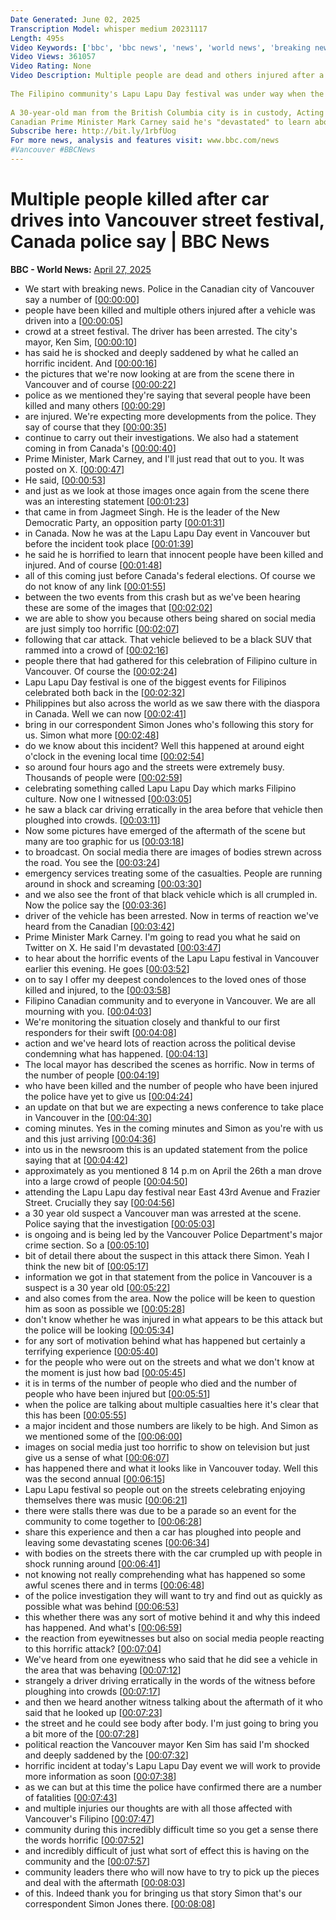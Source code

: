 ```yaml
---
Date Generated: June 02, 2025
Transcription Model: whisper medium 20231117
Length: 495s
Video Keywords: ['bbc', 'bbc news', 'news', 'world news', 'breaking news', 'us news', 'world', 'america', 'usa', 'usa news', 'india news']
Video Views: 361057
Video Rating: None
Video Description: Multiple people are dead and others injured after a man drove an SUV into a crowd at a street festival in Vancouver, police in Canada have said.
 
The Filipino community's Lapu Lapu Day festival was under way when the incident took place shortly after 20:00 local time (04:00 BST).
 
A 30-year-old man from the British Columbia city is in custody, Acting Police Chief Steve Rai said.
Canadian Prime Minister Mark Carney said he's "devastated" to learn about the deadly incident - as do the leaders of other political parties.
Subscribe here: http://bit.ly/1rbfUog
For more news, analysis and features visit: www.bbc.com/news 
#Vancouver #BBCNews
---
```


# Multiple people killed after car drives into Vancouver street festival, Canada police say | BBC News
**BBC - World News:** [April 27, 2025](https://www.youtube.com/watch?v=AJLnv_Ccfpk)
*  We start with breaking news. Police in the Canadian city of Vancouver say a number of [[00:00:00](https://www.youtube.com/watch?v=AJLnv_Ccfpk&t=0.0s)]
*  people have been killed and multiple others injured after a vehicle was driven into a [[00:00:05](https://www.youtube.com/watch?v=AJLnv_Ccfpk&t=5.5600000000000005s)]
*  crowd at a street festival. The driver has been arrested. The city's mayor, Ken Sim, [[00:00:10](https://www.youtube.com/watch?v=AJLnv_Ccfpk&t=10.36s)]
*  has said he is shocked and deeply saddened by what he called an horrific incident. And [[00:00:16](https://www.youtube.com/watch?v=AJLnv_Ccfpk&t=16.36s)]
*  the pictures that we're now looking at are from the scene there in Vancouver and of course [[00:00:22](https://www.youtube.com/watch?v=AJLnv_Ccfpk&t=22.92s)]
*  police as we mentioned they're saying that several people have been killed and many others [[00:00:29](https://www.youtube.com/watch?v=AJLnv_Ccfpk&t=29.28s)]
*  are injured. We're expecting more developments from the police. They say of course that they [[00:00:35](https://www.youtube.com/watch?v=AJLnv_Ccfpk&t=35.32s)]
*  continue to carry out their investigations. We also had a statement coming in from Canada's [[00:00:40](https://www.youtube.com/watch?v=AJLnv_Ccfpk&t=40.32s)]
*  Prime Minister, Mark Carney, and I'll just read that out to you. It was posted on X. [[00:00:47](https://www.youtube.com/watch?v=AJLnv_Ccfpk&t=47.68000000000001s)]
*  He said, [[00:00:53](https://www.youtube.com/watch?v=AJLnv_Ccfpk&t=53.56s)]
*  and just as we look at those images once again from the scene there was an interesting statement [[00:01:23](https://www.youtube.com/watch?v=AJLnv_Ccfpk&t=83.72s)]
*  that came in from Jagmeet Singh. He is the leader of the New Democratic Party, an opposition party [[00:01:31](https://www.youtube.com/watch?v=AJLnv_Ccfpk&t=91.08s)]
*  in Canada. Now he was at the Lapu Lapu Day event in Vancouver but before the incident took place [[00:01:39](https://www.youtube.com/watch?v=AJLnv_Ccfpk&t=99.88s)]
*  he said he is horrified to learn that innocent people have been killed and injured. And of course [[00:01:48](https://www.youtube.com/watch?v=AJLnv_Ccfpk&t=108.36s)]
*  all of this coming just before Canada's federal elections. Of course we do not know of any link [[00:01:55](https://www.youtube.com/watch?v=AJLnv_Ccfpk&t=115.56s)]
*  between the two events from this crash but as we've been hearing these are some of the images that [[00:02:02](https://www.youtube.com/watch?v=AJLnv_Ccfpk&t=122.11999999999999s)]
*  we are able to show you because others being shared on social media are just simply too horrific [[00:02:07](https://www.youtube.com/watch?v=AJLnv_Ccfpk&t=127.96s)]
*  following that car attack. That vehicle believed to be a black SUV that rammed into a crowd of [[00:02:16](https://www.youtube.com/watch?v=AJLnv_Ccfpk&t=136.04s)]
*  people there that had gathered for this celebration of Filipino culture in Vancouver. Of course the [[00:02:24](https://www.youtube.com/watch?v=AJLnv_Ccfpk&t=144.76s)]
*  Lapu Lapu Day festival is one of the biggest events for Filipinos celebrated both back in the [[00:02:32](https://www.youtube.com/watch?v=AJLnv_Ccfpk&t=152.35999999999999s)]
*  Philippines but also across the world as we saw there with the diaspora in Canada. Well we can now [[00:02:41](https://www.youtube.com/watch?v=AJLnv_Ccfpk&t=161.48s)]
*  bring in our correspondent Simon Jones who's following this story for us. Simon what more [[00:02:48](https://www.youtube.com/watch?v=AJLnv_Ccfpk&t=168.6s)]
*  do we know about this incident? Well this happened at around eight o'clock in the evening local time [[00:02:54](https://www.youtube.com/watch?v=AJLnv_Ccfpk&t=174.35999999999999s)]
*  so around four hours ago and the streets were extremely busy. Thousands of people were [[00:02:59](https://www.youtube.com/watch?v=AJLnv_Ccfpk&t=179.79999999999998s)]
*  celebrating something called Lapu Lapu Day which marks Filipino culture. Now one I witnessed [[00:03:05](https://www.youtube.com/watch?v=AJLnv_Ccfpk&t=185.48s)]
*  he saw a black car driving erratically in the area before that vehicle then ploughed into crowds. [[00:03:11](https://www.youtube.com/watch?v=AJLnv_Ccfpk&t=191.56s)]
*  Now some pictures have emerged of the aftermath of the scene but many are too graphic for us [[00:03:18](https://www.youtube.com/watch?v=AJLnv_Ccfpk&t=198.60000000000002s)]
*  to broadcast. On social media there are images of bodies strewn across the road. You see the [[00:03:24](https://www.youtube.com/watch?v=AJLnv_Ccfpk&t=204.12s)]
*  emergency services treating some of the casualties. People are running around in shock and screaming [[00:03:30](https://www.youtube.com/watch?v=AJLnv_Ccfpk&t=210.04000000000002s)]
*  and we also see the front of that black vehicle which is all crumpled in. Now the police say the [[00:03:36](https://www.youtube.com/watch?v=AJLnv_Ccfpk&t=216.36s)]
*  driver of the vehicle has been arrested. Now in terms of reaction we've heard from the Canadian [[00:03:42](https://www.youtube.com/watch?v=AJLnv_Ccfpk&t=222.04s)]
*  Prime Minister Mark Carney. I'm going to read you what he said on Twitter on X. He said I'm devastated [[00:03:47](https://www.youtube.com/watch?v=AJLnv_Ccfpk&t=227.4s)]
*  to hear about the horrific events of the Lapu Lapu festival in Vancouver earlier this evening. He goes [[00:03:52](https://www.youtube.com/watch?v=AJLnv_Ccfpk&t=232.44s)]
*  on to say I offer my deepest condolences to the loved ones of those killed and injured, to the [[00:03:58](https://www.youtube.com/watch?v=AJLnv_Ccfpk&t=238.2s)]
*  Filipino Canadian community and to everyone in Vancouver. We are all mourning with you. [[00:04:03](https://www.youtube.com/watch?v=AJLnv_Ccfpk&t=243.08s)]
*  We're monitoring the situation closely and thankful to our first responders for their swift [[00:04:08](https://www.youtube.com/watch?v=AJLnv_Ccfpk&t=248.44000000000003s)]
*  action and we've heard lots of reaction across the political devise condemning what has happened. [[00:04:13](https://www.youtube.com/watch?v=AJLnv_Ccfpk&t=253.32000000000002s)]
*  The local mayor has described the scenes as horrific. Now in terms of the number of people [[00:04:19](https://www.youtube.com/watch?v=AJLnv_Ccfpk&t=259.40000000000003s)]
*  who have been killed and the number of people who have been injured the police have yet to give us [[00:04:24](https://www.youtube.com/watch?v=AJLnv_Ccfpk&t=264.92s)]
*  an update on that but we are expecting a news conference to take place in Vancouver in the [[00:04:30](https://www.youtube.com/watch?v=AJLnv_Ccfpk&t=270.12s)]
*  coming minutes. Yes in the coming minutes and Simon as you're with us and this just arriving [[00:04:36](https://www.youtube.com/watch?v=AJLnv_Ccfpk&t=276.28000000000003s)]
*  into us in the newsroom this is an updated statement from the police saying that at [[00:04:42](https://www.youtube.com/watch?v=AJLnv_Ccfpk&t=282.2s)]
*  approximately as you mentioned 8 14 p.m on April the 26th a man drove into a large crowd of people [[00:04:50](https://www.youtube.com/watch?v=AJLnv_Ccfpk&t=290.52s)]
*  attending the Lapu Lapu day festival near East 43rd Avenue and Frazier Street. Crucially they say [[00:04:56](https://www.youtube.com/watch?v=AJLnv_Ccfpk&t=296.52s)]
*  a 30 year old suspect a Vancouver man was arrested at the scene. Police saying that the investigation [[00:05:03](https://www.youtube.com/watch?v=AJLnv_Ccfpk&t=303.24s)]
*  is ongoing and is being led by the Vancouver Police Department's major crime section. So a [[00:05:10](https://www.youtube.com/watch?v=AJLnv_Ccfpk&t=310.91999999999996s)]
*  bit of detail there about the suspect in this attack there Simon. Yeah I think the new bit of [[00:05:17](https://www.youtube.com/watch?v=AJLnv_Ccfpk&t=317.56s)]
*  information we got in that statement from the police in Vancouver is a suspect is a 30 year old [[00:05:22](https://www.youtube.com/watch?v=AJLnv_Ccfpk&t=322.84s)]
*  and also comes from the area. Now the police will be keen to question him as soon as possible we [[00:05:28](https://www.youtube.com/watch?v=AJLnv_Ccfpk&t=328.44s)]
*  don't know whether he was injured in what appears to be this attack but the police will be looking [[00:05:34](https://www.youtube.com/watch?v=AJLnv_Ccfpk&t=334.59999999999997s)]
*  for any sort of motivation behind what has happened but certainly a terrifying experience [[00:05:40](https://www.youtube.com/watch?v=AJLnv_Ccfpk&t=340.12s)]
*  for the people who were out on the streets and what we don't know at the moment is just how bad [[00:05:45](https://www.youtube.com/watch?v=AJLnv_Ccfpk&t=345.88s)]
*  it is in terms of the number of people who died and the number of people who have been injured but [[00:05:51](https://www.youtube.com/watch?v=AJLnv_Ccfpk&t=351.08s)]
*  when the police are talking about multiple casualties here it's clear that this has been [[00:05:55](https://www.youtube.com/watch?v=AJLnv_Ccfpk&t=355.8s)]
*  a major incident and those numbers are likely to be high. And Simon as we mentioned some of the [[00:06:00](https://www.youtube.com/watch?v=AJLnv_Ccfpk&t=360.76s)]
*  images on social media just too horrific to show on television but just give us a sense of what [[00:06:07](https://www.youtube.com/watch?v=AJLnv_Ccfpk&t=367.24s)]
*  has happened there and what it looks like in Vancouver today. Well this was the second annual [[00:06:15](https://www.youtube.com/watch?v=AJLnv_Ccfpk&t=375.0s)]
*  Lapu Lapu festival so people out on the streets celebrating enjoying themselves there was music [[00:06:21](https://www.youtube.com/watch?v=AJLnv_Ccfpk&t=381.96000000000004s)]
*  there were stalls there was due to be a parade so an event for the community to come together to [[00:06:28](https://www.youtube.com/watch?v=AJLnv_Ccfpk&t=388.36s)]
*  share this experience and then a car has ploughed into people and leaving some devastating scenes [[00:06:34](https://www.youtube.com/watch?v=AJLnv_Ccfpk&t=394.36s)]
*  with bodies on the streets there with the car crumpled up with people in shock running around [[00:06:41](https://www.youtube.com/watch?v=AJLnv_Ccfpk&t=401.88s)]
*  not knowing not really comprehending what has happened so some awful scenes there and in terms [[00:06:48](https://www.youtube.com/watch?v=AJLnv_Ccfpk&t=408.2s)]
*  of the police investigation they will want to try and find out as quickly as possible what was behind [[00:06:53](https://www.youtube.com/watch?v=AJLnv_Ccfpk&t=413.64s)]
*  this whether there was any sort of motive behind it and why this indeed has happened. And what's [[00:06:59](https://www.youtube.com/watch?v=AJLnv_Ccfpk&t=419.4s)]
*  the reaction from eyewitnesses but also on social media people reacting to this horrific attack? [[00:07:04](https://www.youtube.com/watch?v=AJLnv_Ccfpk&t=424.84s)]
*  We've heard from one eyewitness who said that he did see a vehicle in the area that was behaving [[00:07:12](https://www.youtube.com/watch?v=AJLnv_Ccfpk&t=432.12s)]
*  strangely a driver driving erratically in the words of the witness before ploughing into crowds [[00:07:17](https://www.youtube.com/watch?v=AJLnv_Ccfpk&t=437.88s)]
*  and then we heard another witness talking about the aftermath of it who said that he looked up [[00:07:23](https://www.youtube.com/watch?v=AJLnv_Ccfpk&t=443.4s)]
*  the street and he could see body after body. I'm just going to bring you a bit more of the [[00:07:28](https://www.youtube.com/watch?v=AJLnv_Ccfpk&t=448.52s)]
*  political reaction the Vancouver mayor Ken Sim has said I'm shocked and deeply saddened by the [[00:07:32](https://www.youtube.com/watch?v=AJLnv_Ccfpk&t=452.92s)]
*  horrific incident at today's Lapu Lapu Day event we will work to provide more information as soon [[00:07:38](https://www.youtube.com/watch?v=AJLnv_Ccfpk&t=458.68s)]
*  as we can but at this time the police have confirmed there are a number of fatalities [[00:07:43](https://www.youtube.com/watch?v=AJLnv_Ccfpk&t=463.56s)]
*  and multiple injuries our thoughts are with all those affected with Vancouver's Filipino [[00:07:47](https://www.youtube.com/watch?v=AJLnv_Ccfpk&t=467.40000000000003s)]
*  community during this incredibly difficult time so you get a sense there the words horrific [[00:07:52](https://www.youtube.com/watch?v=AJLnv_Ccfpk&t=472.44s)]
*  and incredibly difficult of just what sort of effect this is having on the community and the [[00:07:57](https://www.youtube.com/watch?v=AJLnv_Ccfpk&t=477.8s)]
*  community leaders there who will now have to try to pick up the pieces and deal with the aftermath [[00:08:03](https://www.youtube.com/watch?v=AJLnv_Ccfpk&t=483.16s)]
*  of this. Indeed thank you for bringing us that story Simon that's our correspondent Simon Jones there. [[00:08:08](https://www.youtube.com/watch?v=AJLnv_Ccfpk&t=488.12s)]
